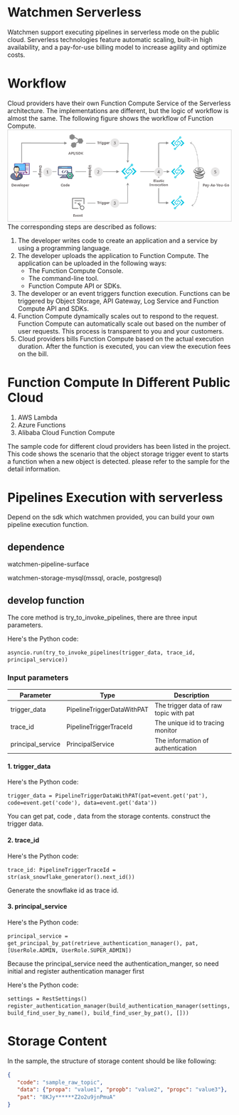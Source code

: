 # Watchmen Serverless
Watchmen support executing pipelines in serverless mode on the public cloud. 
Serverless technologies feature automatic scaling, built-in high availability, and a pay-for-use billing model to increase agility and optimize costs.

# Workflow
Cloud providers have their own Function Compute Service of the Serverless architecture. The implementations are different, but the logic of workflow is almost the same. 
The following figure shows the workflow of Function Compute.
![avatar](pictures/serverless_workflow.png)  
The corresponding steps are described as follows: 
1. The developer writes code to create an application and a service by using a programming language.
2. The developer uploads the application to Function Compute. The application can be uploaded in the following ways:
    * The Function Compute Console.
    * The command-line tool.
    * Function Compute API or SDKs.
3. The developer or an event triggers function execution. Functions can be triggered by Object Storage, API Gateway, Log Service and Function Compute API and SDKs.
4. Function Compute dynamically scales out to respond to the request. Function Compute can automatically scale out based on the number of user requests. This process is transparent to you and your customers.
5. Cloud providers bills Function Compute based on the actual execution duration. After the function is executed, you can view the execution fees on the bill. 

# Function Compute In Different Public Cloud
1. AWS Lambda
2. Azure Functions
3. Alibaba Cloud Function Compute

The sample code for different cloud providers has been listed in the project. 
This code shows the scenario that the object storage trigger event to starts a function when a new object is detected.
please refer to the sample for the detail information. 


# Pipelines Execution with serverless
Depend on the sdk which watchmen provided, you can build your own pipeline execution function.

## dependence
watchmen-pipeline-surface

watchmen-storage-mysql(mssql, oracle, postgresql)


## develop function

The core method is try_to_invoke_pipelines, there are three input parameters.

Here's the Python code:
```pathon
asyncio.run(try_to_invoke_pipelines(trigger_data, trace_id, principal_service))
```
### Input parameters

|  Parameter   | Type | Description |
|  ----  | ----  | ----|
| trigger_data | PipelineTriggerDataWithPAT | The trigger data of raw topic with pat  |
| trace_id  | PipelineTriggerTraceId | The unique id to tracing monitor |
| principal_service| PrincipalService | The information of authentication

#### 1. trigger_data
Here's the Python code:
```pathon
trigger_data = PipelineTriggerDataWithPAT(pat=event.get('pat'), code=event.get('code'), data=event.get('data'))
```
You can get pat, code , data from the storage contents. construct the trigger data.

#### 2. trace_id
Here's the Python code:
```pathon
trace_id: PipelineTriggerTraceId = str(ask_snowflake_generator().next_id())
```
Generate the snowflake id as trace id. 

#### 3. principal_service
Here's the Python code:
```pathon
principal_service = get_principal_by_pat(retrieve_authentication_manager(), pat, [UserRole.ADMIN, UserRole.SUPER_ADMIN])
```

Because the principal_service need the authentication_manger, so need initial and register authentication manager first

Here's the Python code:
```pathon
settings = RestSettings()
register_authentication_manager(build_authentication_manager(settings, build_find_user_by_name(), build_find_user_by_pat(), []))
```

# Storage Content
In the sample, the structure of storage content should be like following:
```json
{
   "code": "sample_raw_topic",
   "data": {"propa": "value1", "propb": "value2", "propc": "value3"},
   "pat": "8KJy******Z2o2u9jnPmuA"
}
```

